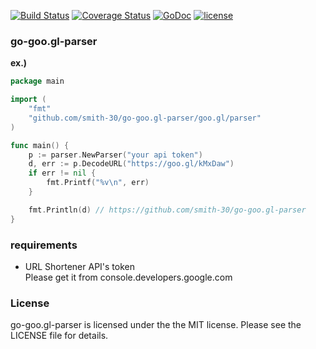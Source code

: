 [![Build Status](https://secure.travis-ci.org/smith-30/go-goo.gl-parser.png?branch=master)](http://travis-ci.org/smith-30/go-goo.gl-parser)
[![Coverage Status](https://coveralls.io/repos/smith-30/go-goo.gl-parser/badge.svg?branch=master)](https://coveralls.io/r/smith-30/go-goo.gl-parser?branch=master)
[![GoDoc](https://godoc.org/github.com/smith-30/go-goo.gl-parser?status.svg)](https://godoc.org/github.com/smith-30/go-goo.gl-parser)
[![license](https://img.shields.io/badge/license-MIT-4183c4.svg)](https://github.com/smith-30/go-goo.gl-parser/blob/master/LICENSE)

 ### go-goo.gl-parser

__ex.)__

```go
package main

import (
	"fmt"
	"github.com/smith-30/go-goo.gl-parser/goo.gl/parser"
)

func main() {
	p := parser.NewParser("your api token")
	d, err := p.DecodeURL("https://goo.gl/kMxDaw")
	if err != nil {
		fmt.Printf("%v\n", err)
	}

	fmt.Println(d) // https://github.com/smith-30/go-goo.gl-parser
}
```

### requirements

- URL Shortener API's token  
Please get it from console.developers.google.com 

### License

go-goo.gl-parser is licensed under the the MIT license. Please see the LICENSE file for details.